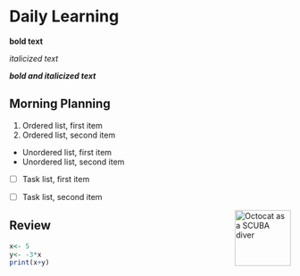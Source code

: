 # Daily Learning
**bold text**

*italicized text*

***bold and italicized text***


## Morning Planning
1.  Ordered list, first item
2.  Ordered list, second item

- Unordered list, first item
- Unordered list, second item

- [ ] Task list, first item
- [ ] Task list, second item


<img alt="Octocat as a SCUBA diver" src="https://octodex.github.com/images/scubatocat.png" width = "100" align="right">

## Review
```r
x<- 5
y<- -3*x
print(x+y)
```
